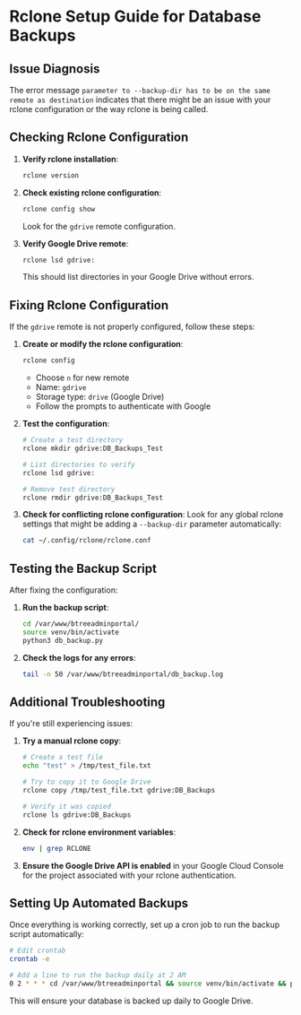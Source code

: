 # Rclone Setup Guide for Database Backups

## Issue Diagnosis

The error message `parameter to --backup-dir has to be on the same remote as destination` indicates that there might be an issue with your rclone configuration or the way rclone is being called.

## Checking Rclone Configuration

1. **Verify rclone installation**:
   ```bash
   rclone version
   ```

2. **Check existing rclone configuration**:
   ```bash
   rclone config show
   ```
   Look for the `gdrive` remote configuration.

3. **Verify Google Drive remote**:
   ```bash
   rclone lsd gdrive:
   ```
   This should list directories in your Google Drive without errors.

## Fixing Rclone Configuration

If the `gdrive` remote is not properly configured, follow these steps:

1. **Create or modify the rclone configuration**:
   ```bash
   rclone config
   ```
   - Choose `n` for new remote
   - Name: `gdrive`
   - Storage type: `drive` (Google Drive)
   - Follow the prompts to authenticate with Google

2. **Test the configuration**:
   ```bash
   # Create a test directory
   rclone mkdir gdrive:DB_Backups_Test
   
   # List directories to verify
   rclone lsd gdrive:
   
   # Remove test directory
   rclone rmdir gdrive:DB_Backups_Test
   ```

3. **Check for conflicting rclone configuration**:
   Look for any global rclone settings that might be adding a `--backup-dir` parameter automatically:
   ```bash
   cat ~/.config/rclone/rclone.conf
   ```

## Testing the Backup Script

After fixing the configuration:

1. **Run the backup script**:
   ```bash
   cd /var/www/btreeadminportal/
   source venv/bin/activate
   python3 db_backup.py
   ```

2. **Check the logs for any errors**:
   ```bash
   tail -n 50 /var/www/btreeadminportal/db_backup.log
   ```

## Additional Troubleshooting

If you're still experiencing issues:

1. **Try a manual rclone copy**:
   ```bash
   # Create a test file
   echo "test" > /tmp/test_file.txt
   
   # Try to copy it to Google Drive
   rclone copy /tmp/test_file.txt gdrive:DB_Backups
   
   # Verify it was copied
   rclone ls gdrive:DB_Backups
   ```

2. **Check for rclone environment variables**:
   ```bash
   env | grep RCLONE
   ```

3. **Ensure the Google Drive API is enabled** in your Google Cloud Console for the project associated with your rclone authentication.

## Setting Up Automated Backups

Once everything is working correctly, set up a cron job to run the backup script automatically:

```bash
# Edit crontab
crontab -e

# Add a line to run the backup daily at 2 AM
0 2 * * * cd /var/www/btreeadminportal && source venv/bin/activate && python3 db_backup.py
```

This will ensure your database is backed up daily to Google Drive.